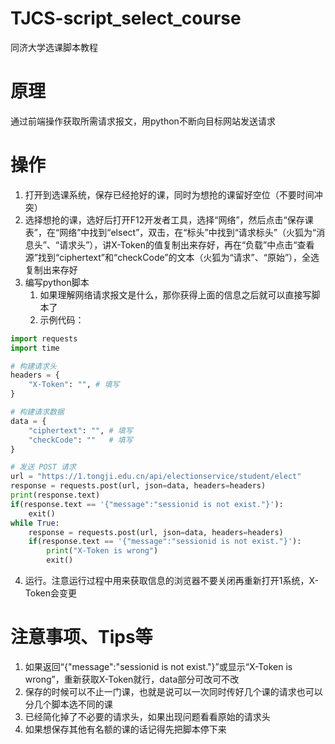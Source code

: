 # TJCS-script_select_course
同济大学选课脚本教程
# 原理
通过前端操作获取所需请求报文，用python不断向目标网站发送请求
# 操作

1. 打开到选课系统，保存已经抢好的课，同时为想抢的课留好空位（不要时间冲突）
2. 选择想抢的课，选好后打开F12开发者工具，选择“网络”，然后点击“保存课表”，在“网络”中找到“elsect”，双击，在“标头”中找到“请求标头”（火狐为“消息头”、“请求头”），讲X-Token的值复制出来存好，再在“负载”中点击“查看源”找到“ciphertext”和“checkCode”的文本（火狐为“请求”、“原始”），全选复制出来存好
3. 编写python脚本
   1. 如果理解网络请求报文是什么，那你获得上面的信息之后就可以直接写脚本了
   2. 示例代码：
```python
import requests
import time

# 构建请求头
headers = {
    "X-Token": "", # 填写
}

# 构建请求数据
data = {
    "ciphertext": "", # 填写
    "checkCode": ""   # 填写
}

# 发送 POST 请求
url = "https://1.tongji.edu.cn/api/electionservice/student/elect"
response = requests.post(url, json=data, headers=headers)
print(response.text)
if(response.text == '{"message":"sessionid is not exist."}'):
    exit()
while True:
    response = requests.post(url, json=data, headers=headers)
    if(response.text == '{"message":"sessionid is not exist."}'):
        print("X-Token is wrong")
        exit()
```

4. 运行。注意运行过程中用来获取信息的浏览器不要关闭再重新打开1系统，X-Token会变更
# 注意事项、Tips等

1. 如果返回“{"message":"sessionid is not exist."}”或显示“X-Token is wrong”，重新获取X-Token就行，data部分可改可不改
2. 保存的时候可以不止一门课，也就是说可以一次同时传好几个课的请求也可以分几个脚本选不同的课
3. 已经简化掉了不必要的请求头，如果出现问题看看原始的请求头
4. 如果想保存其他有名额的课的话记得先把脚本停下来
